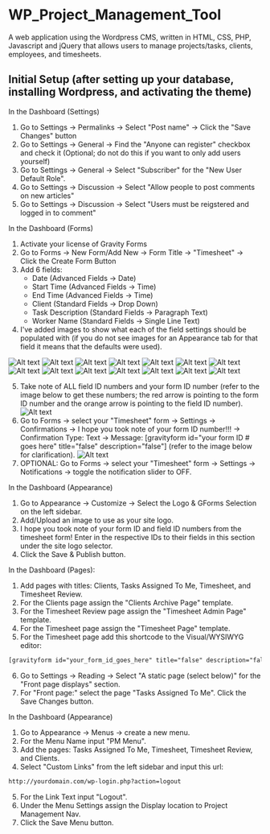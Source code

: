 # WP_Project_Management_Tool
A web application using the Wordpress CMS, written in HTML, CSS, PHP, Javascript and jQuery that allows users to manage projects/tasks, clients, employees, and timesheets.

## Initial Setup (after setting up your database, installing Wordpress, and activating the theme)

In the Dashboard (Settings)
1. Go to Settings -> Permalinks -> Select "Post name" -> Click the "Save Changes" button
2. Go to Settings -> General -> Find the "Anyone can register" checkbox and check it (Optional; do not do this if you want to only add users yourself)
3. Go to Settings -> General -> Select "Subscriber" for the "New User Default Role".
4. Go to Settings -> Discussion -> Select "Allow people to post comments on new articles"
5. Go to Settings -> Discussion -> Select "Users must be reigstered and logged in to comment"

In the Dashboard (Forms)
1. Activate your license of Gravity Forms
2. Go to Forms -> New Form/Add New -> Form Title -> "Timesheet" -> Click the Create Form Button
3. Add 6 fields:
	* Date (Advanced Fields -> Date)
	* Start Time (Advanced Fields -> Time)
	* End Time (Advanced Fields -> Time)
	* Client (Standard Fields -> Drop Down)
	* Task Description (Standard Fields -> Paragraph Text)
	* Worker Name (Standard Fields -> Single Line Text)
4. I've added images to show what each of the field settings should be populated with (if you do not see images for an Appearance tab for that field it means that the defaults were used).

![Alt text](/screenshots/startTime1.jpg?raw=true "Start Time Field settings")
![Alt text](/screenshots/startTime2.jpg?raw=true "Start Time Field settings")
![Alt text](/screenshots/date1.jpg?raw=true "Date Field settings")
![Alt text](/screenshots/date2.jpg?raw=true "Date Field settings")
![Alt text](/screenshots/date3.jpg?raw=true "Date Field settings")
![Alt text](/screenshots/endTime1.jpg?raw=true "End Time Field settings")
![Alt text](/screenshots/endTime2.jpg?raw=true "End Time Field settings")
![Alt text](/screenshots/client1.jpg?raw=true "Client Field settings")
![Alt text](/screenshots/client2.jpg?raw=true "Client Field settings")
![Alt text](/screenshots/client3.jpg?raw=true "Client Field settings")
![Alt text](/screenshots/taskDescription1.jpg?raw=true "Task Description Field settings")
![Alt text](/screenshots/taskDescription2.jpg?raw=true "Task Description Field settings")
![Alt text](/screenshots/workerName1.jpg?raw=true "Worker Name Field settings")
![Alt text](/screenshots/workerName2.jpg?raw=true "Worker Name Field settings")

5. Take note of ALL field ID numbers and your form ID number (refer to the image below to get these numbers; the red arrow is pointing to the form ID number and the orange arrow is pointing to the field ID number).
![Alt text](/screenshots/formAndFieldID.jpg?raw=true "Form and Field ID")
6. Go to Forms -> select your "Timesheet" form -> Settings -> Confirmations -> I hope you took note of your form ID number!!! -> Confirmation Type: Text -> Message: [gravityform id="your form ID # goes here" title="false" description="false"] (refer to the image below for clarification).
![Alt text](/screenshots/gformConfirmation.jpg?raw=true "Gforms Confirmations")
7. OPTIONAL: Go to Forms -> select your "Timesheet" form -> Settings -> Notifications -> toggle the notification slider to OFF.


In the Dashboard (Appearance)
1. Go to Appearance -> Customize -> Select the Logo & GForms Selection on the left sidebar.
2. Add/Upload an image to use as your site logo.
3. I hope you took note of your form ID and field ID numbers from the timesheet form! Enter in the respective IDs to their fields in this section under the site logo selector.
4. Click the Save & Publish button.

In the Dashboard (Pages):
1. Add pages with titles: Clients, Tasks Assigned To Me, Timesheet, and Timesheet Review.
2. For the Clients page assign the "Clients Archive Page" template.
3. For the Timesheet Review page assign the "Timesheet Admin Page" template.
4. For the Timesheet page assign the "Timesheet Page" template.
5. For the Timesheet page add this shortcode to the Visual/WYSIWYG editor:
```html
[gravityform id="your_form_id_goes_here" title="false" description="false"]
```
6. Go to Settings -> Reading -> Select "A static page (select below)" for the "Front page displays" section.
7. For "Front page:" select the page "Tasks Assigned To Me". Click the Save Changes button.

In the Dashboard (Appearance)
1. Go to Appearance -> Menus -> create a new menu.
2. For the Menu Name input "PM Menu".
3. Add the pages: Tasks Assigned To Me, Timesheet, Timesheet Review, and Clients.
4. Select "Custom Links" from the left sidebar and input this url: 
```html
http://yourdomain.com/wp-login.php?action=logout
```
5. For the Link Text input "Logout".
6. Under the Menu Settings assign the Display location to Project Management Nav.
7. Click the Save Menu button.
